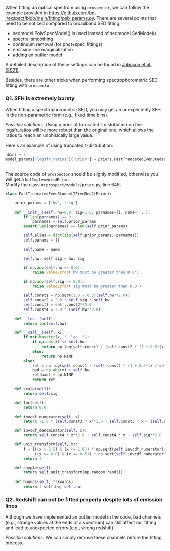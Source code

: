 When fitting an optical spectrum using ```prospector```, we can follow the example provided in https://github.com/bd-j/exspect/blob/main/fitting/psb_params.py. 
There are several points that need to be noticed compared to broadband SED fitting:

- sedmodel.PolySpecModel() is used instead of sedmodel.SedModel().
- spectral smoothing
- continuum removal (for phot+spec fittings)
- emission line marginalization
- adding an outlier model

A detailed description of these settings can be found in [Johnson et al. (2021)](https://ui.adsabs.harvard.edu/abs/2021ApJS..254...22J).

Besides, there are other tricks when performing spectrophorometric SED fitting with ```prospector```:

### Q1. SFH is extremely bursty

When fitting a spectrophorometric SED,  you may get an unexpectedly SFH in the non-parametric form (e.g., fixed time bins).

*Possible solutions:* Using a prior of truncated t-distribution on the logsfr_ratios will be more robust than the original one, which allows the ratios
to reach an unphisically large value.   

Here's an example of using truncated t-distribution:
```python
nbins = 7
model_params['logsfr_ratios']['prior'] = priors.FastTruncatedEvenStudentTFreeDeg2(hw=np.full(nbins-1, 10),
                                                                                  sig=np.full(nbins-1, 0.3))
```

The source code of ```prospector``` should be slighly modified, otherwise you will get a ```NotImplementedError```.   
Modify the class in ```prospect/models/prior.py```, line 648:
```python
class FastTruncatedEvenStudentTFreeDeg2(Prior):

    prior_params = ['hw', 'sig']

    def __init__(self, hw=0.0, sig=1.0, parnames=[], name='', ):
        if len(parnames) == 0:
            parnames = self.prior_params
        assert len(parnames) == len(self.prior_params)

        self.alias = dict(zip(self.prior_params, parnames))
        self.params = {}

        self.name = name

        self.hw, self.sig = hw, sig

        if np.any(self.hw <= 0.0):
            raise ValueError('hw must be greater than 0.0')

        if np.any(self.sig <= 0.0):
            raise ValueError('sig must be greater than 0.0')

        self.const1 = np.sqrt(1.0 + 0.5*(self.hw**2.0))
        self.const2 = 2.0 * self.sig * self.hw
        self.const3 = self.const2**2.0
        self.const4 = 2.0 * (self.hw**2.0)

    def __len__(self):
        return len(self.hw)

    def __call__(self, x):
        if not hasattr(x, "__len__"):
            if np.abs(x) <= self.hw:
                return np.log(self.const1 / (self.const2 * (1 + 0.5*(x / self.sig)**2.0)**1.5))
            else:
                return np.NINF
        else:
            ret = np.log(self.const1 / (self.const2 * (1 + 0.5*(x / self.sig)**2.0)**1.5))
            bad = np.abs(x) > self.hw
            ret[bad] = np.NINF
            return ret

    def scale(self):
        return self.sig

    def loc(self):
        return 0.0

    def invcdf_numerator(self, x):
        return -1.0 * (self.const3 * x**2.0 - self.const3 * x + (self.sig * self.hw)**2.0)

    def invcdf_denominator(self, x):
        return self.const4 * x**2.0 - self.const4 * x - self.sig**2.0

    def unit_transform(self, x):
        f = (((x > 0.5) & (x <= 1.0)) * np.sqrt(self.invcdf_numerator(x) / self.invcdf_denominator(x)) -
             ((x >= 0.0) & (x <= 0.5)) * np.sqrt(self.invcdf_numerator(x) / self.invcdf_denominator(x)))
        return f

    def sample(self):
        return self.unit_transform(np.random.rand())
        
    def bounds(self, **kwargs):
        return (-self.hw, self.hw)
```

### Q2. Redshift can not be fitted properly despite lots of emission lines

Although we have implemented an outlier model in the code, bad channels (e.g., strange values at the ends of a spectrum) 
can still affect our fitting and lead to unexpected errors (e.g., wrong redshift).  

*Possible solutions:* We can simply remove these channels before the fitting process.
